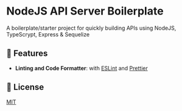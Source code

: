 # NodeJS API Server Boilerplate

A boilerplate/starter project for quickly building APIs using NodeJS, TypeScrypt, Express & Sequelize

## 🎨 Features

- **Linting and Code Formatter**: with [ESLint](https://eslint.org/docs/user-guide/getting-started) and [Prettier](https://prettier.io/)

## 👮 License

[MIT](LICENSE)
